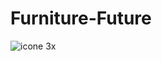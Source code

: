 # Furniture-Future
![icone 3x](https://user-images.githubusercontent.com/43631100/47963205-0fe8dc00-e029-11e8-9654-3b2a9e7dbaad.png)


